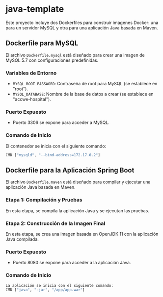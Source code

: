 # java-template

Este proyecto incluye dos Dockerfiles para construir imágenes Docker: una para un servidor MySQL y otra para una aplicación Java basada en Maven. 

## Dockerfile para MySQL

El archivo `Dockerfile.mysql` está diseñado para crear una imagen de MySQL 5.7 con configuraciones predefinidas.

### Variables de Entorno

- `MYSQL_ROOT_PASSWORD`: Contraseña de root para MySQL (se establece en "root").
- `MYSQL_DATABASE`: Nombre de la base de datos a crear (se establece en "accwe-hospital").

### Puerto Expuesto

- Puerto 3306 se expone para acceder a MySQL.

### Comando de Inicio

El contenedor se inicia con el siguiente comando:

```bash
CMD ["mysqld", "--bind-address=172.17.0.2"]
```

## Dockerfile para la Aplicación Spring Boot
El archivo `Dockerfile.maven` está diseñado para compilar y ejecutar una aplicación Java basada en Maven.

### Etapa 1: Compilación y Pruebas
En esta etapa, se compila la aplicación Java y se ejecutan las pruebas.

### Etapa 2: Construcción de la Imagen Final
En esta etapa, se crea una imagen basada en OpenJDK 11 con la aplicación Java compilada.

### Puerto Expuesto
- Puerto 8080 se expone para acceder a la aplicación Java.

### Comando de Inicio
```bash
La aplicación se inicia con el siguiente comando:
CMD ["java", "-jar", "/app/app.war"]
```
